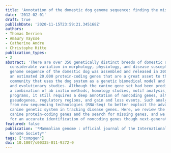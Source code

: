 ```yaml
---
title: 'Annotation of the domestic dog genome sequence: finding the missing genes.'
date: '2012-02-01'
draft: true
publishDate: '2020-11-15T23:59:21.345168Z'
authors:
- Thomas Derrien
- Amaury Vaysse
- Catherine Andre
- Christophe Hitte
publication_types:
- 2
abstract: 'There are over 350 genetically distinct breeds of domestic dog that present
  considerable variation in morphology, physiology, and disease susceptibility. The
  genome sequence of the domestic dog was assembled and released in 2005, providing
  an estimated 20,000 protein-coding genes that are a great asset to the scientific
  community that uses the dog system as a genetic biomedical model and for comparative
  and evolutionary studies. Although the canine gene set had been predicted using
  a combination of ab initio methods, homology studies, motif analysis, and similarity-based
  programs, it still requires a deep annotation of noncoding genes, alternative splicing,
  pseudogenes, regulatory regions, and gain and loss events. Such analyses could benefit
  from new sequencing technologies (RNA-Seq) to better exploit the advantages of the
  canine genetic system in tracking disease genes. Here, we review the catalog of
  canine protein-coding genes and the search for missing genes, and we propose rationales
  for an accurate identification of noncoding genes though next-generation sequencing.'
featured: false
publication: '*Mammalian genome : official journal of the International Mammalian
  Genome Society*'
tags: ["compgen"]
doi: 10.1007/s00335-011-9372-0
---
```


